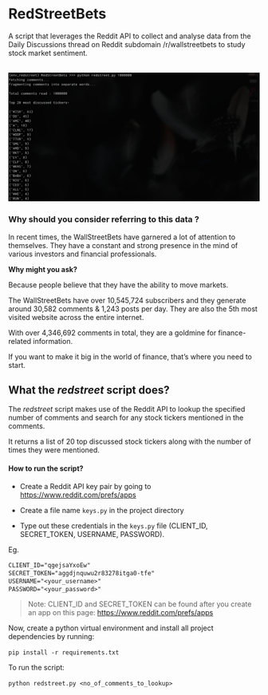 # RedStreetBets

A script that leverages the Reddit API to collect and analyse data from the Daily Discussions thread on Reddit subdomain /r/wallstreetbets to study stock market sentiment.

<br/>

<img src="./files/sample.png">

### Why should you consider referring to this data ?

In recent times, the WallStreetBets have garnered a lot of attention to themselves. They have a constant and strong presence in the mind of various investors and financial professionals.

**Why might you ask?**

Because people believe that they have the ability to move markets.

The WallStreetBets have over 10,545,724 subscribers and they generate around 30,582 comments & 1,243 posts per day. They are also the 5th most visited website across the entire internet.

With over 4,346,692 comments in total, they are a goldmine for finance-related information.

If you want to make it big in the world of finance, that’s where you need to start.

## What the _redstreet_ script does?

The _redstreet_ script makes use of the Reddit API to lookup the specified number of comments and search for any stock tickers mentioned in the comments.

It returns a list of 20 top discussed stock tickers along with the number of times they were mentioned.

#### **How to run the script?**

-   Create a Reddit API key pair by going to https://www.reddit.com/prefs/apps

-   Create a file name `keys.py` in the project directory

-   Type out these credentials in the `keys.py` file (CLIENT_ID, SECRET_TOKEN, USERNAME, PASSWORD).

Eg.

```
CLIENT_ID="qgejsaYxoEw"
SECRET_TOKEN="aggdjnquwu2r83278itga0-tfe"
USERNAME="<your_username>"
PASSWORD="<your_password>"
```

> Note: CLIENT_ID and SECRET_TOKEN can be found after you create an app on this page: https://www.reddit.com/prefs/apps

Now, create a python virtual environment and install all project dependencies by running:

`pip install -r requirements.txt`

To run the script:

`python redstreet.py <no_of_comments_to_lookup>`
